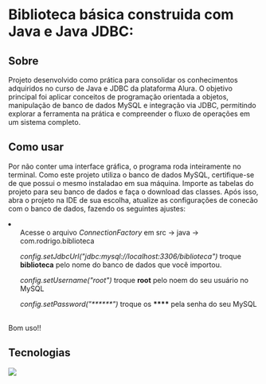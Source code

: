 <h1>Biblioteca básica construida com Java e Java JDBC:</h1>

<h2>Sobre</h2>
<p>Projeto desenvolvido como prática para consolidar os conhecimentos adquiridos no curso de Java e JDBC da plataforma Alura. O objetivo principal foi aplicar conceitos 
  de programação orientada a objetos, manipulação de banco de dados MySQL e integração via JDBC, permitindo explorar a ferramenta na prática e compreender o fluxo de operações 
  em um sistema completo. </p>

## Como usar
  <p>Por não conter uma interface gráfica, o programa roda inteiramente no terminal. Como este projeto utiliza o banco de dados MySQL, certifique-se de que
  possui o mesmo instaladao em sua máquina. Importe as tabelas do projeto para seu banco de dados e faça o download das classes. Após isso, abra o projeto na IDE de sua escolha,
  atualize as configurações de conecão com o banco de dados, fazendo os seguintes ajustes: 
  <li>
    <ul>Acesse o arquivo <I>ConnectionFactory</I> em src -> java -> com.rodrigo.biblioteca</ul>
    <ul><i>config.setJdbcUrl("jdbc:mysql://localhost:3306/biblioteca")</i> troque <strong>biblioteca</strong> pelo nome do banco de dados que você importou.</ul>
    <ul><i>config.setUsername("root")</i> troque <strong>root</strong> pelo noem do seu usuário no MySQL</ul>
    <ul><i>config.setPassword("******")</i> troque os <strong>****</strong> pela senha do seu MySQL</ul>
  </li></p><br>
  Bom uso!!

## Tecnologias
<div>
  <img src="https://img.shields.io/badge/JAVA-239120?style=for-the-badge&logo=java&logoColor=white">
</div>
